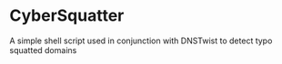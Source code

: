 # CyberSquatter
A simple shell script used in conjunction with DNSTwist to detect typo squatted domains
